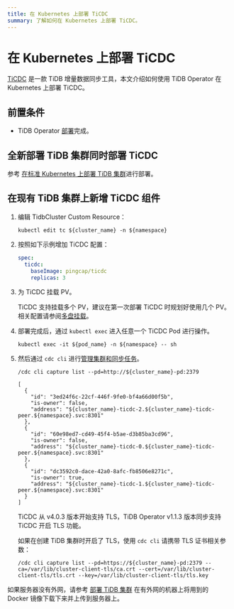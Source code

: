 ```yaml
---
title: 在 Kubernetes 上部署 TiCDC
summary: 了解如何在 Kubernetes 上部署 TiCDC。
---
```


# 在 Kubernetes 上部署 TiCDC

[TiCDC](https://docs.pingcap.com/zh/tidb/stable/ticdc-overview) 是一款 TiDB 增量数据同步工具，本文介绍如何使用 TiDB Operator 在 Kubernetes 上部署 TiCDC。

## 前置条件

* TiDB Operator [部署](deploy-tidb-operator.md)完成。

## 全新部署 TiDB 集群同时部署 TiCDC

参考 [在标准 Kubernetes 上部署 TiDB 集群](deploy-on-general-kubernetes.md)进行部署。

## 在现有 TiDB 集群上新增 TiCDC 组件

1. 编辑 TidbCluster Custom Resource：

    
    ``` shell
    kubectl edit tc ${cluster_name} -n ${namespace}
    ```

2. 按照如下示例增加 TiCDC 配置：

    ```yaml
    spec:
      ticdc:
        baseImage: pingcap/ticdc
        replicas: 3
    ```

3. 为 TiCDC 挂载 PV。

    TiCDC 支持挂载多个 PV，建议在第一次部署 TiCDC 时规划好使用几个 PV。相关配置请参阅[多盘挂载](configure-a-tidb-cluster.md#多盘挂载)。

4. 部署完成后，通过 `kubectl exec` 进入任意一个 TiCDC Pod 进行操作。

    
    ```shell
    kubectl exec -it ${pod_name} -n ${namespace} -- sh
    ```

5. 然后通过 `cdc cli` 进行[管理集群和同步任务](https://docs.pingcap.com/zh/tidb/stable/manage-ticdc)。

    
    ```shell
    /cdc cli capture list --pd=http://${cluster_name}-pd:2379
    ```

    ```shell
    [
      {
        "id": "3ed24f6c-22cf-446f-9fe0-bf4a66d00f5b",
        "is-owner": false,
        "address": "${cluster_name}-ticdc-2.${cluster_name}-ticdc-peer.${namespace}.svc:8301"
      },
      {
        "id": "60e98ed7-cd49-45f4-b5ae-d3b85ba3cd96",
        "is-owner": false,
        "address": "${cluster_name}-ticdc-0.${cluster_name}-ticdc-peer.${namespace}.svc:8301"
      },
      {
        "id": "dc3592c0-dace-42a0-8afc-fb8506e8271c",
        "is-owner": true,
        "address": "${cluster_name}-ticdc-1.${cluster_name}-ticdc-peer.${namespace}.svc:8301"
      }
    ]
    ```

    TiCDC 从 v4.0.3 版本开始支持 TLS，TiDB Operator v1.1.3 版本同步支持 TiCDC 开启 TLS 功能。

    如果在创建 TiDB 集群时开启了 TLS，使用 `cdc cli` 请携带 TLS 证书相关参数：

    
    ```shell
    /cdc cli capture list --pd=https://${cluster_name}-pd:2379 --ca=/var/lib/cluster-client-tls/ca.crt --cert=/var/lib/cluster-client-tls/tls.crt --key=/var/lib/cluster-client-tls/tls.key
    ```

如果服务器没有外网，请参考 [部署 TiDB 集群](deploy-on-general-kubernetes.md#部署-tidb-集群) 在有外网的机器上将用到的 Docker 镜像下载下来并上传到服务器上。
